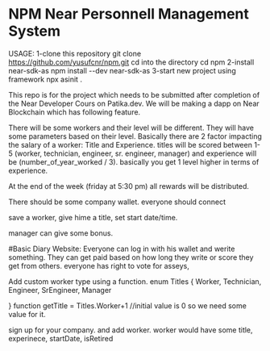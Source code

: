 # NPM Near Personnell Management System
USAGE:
1-clone this repository git clone https://github.com/yusufcnr/npm.git
cd into the directory cd npm
2-install near-sdk-as npm install --dev near-sdk-as
3-start new project using framework npx asinit .



This repo is for the project which needs to be submitted after completion of the Near Developer Cours on Patika.dev. 
We will be making a dapp on Near Blockchain which has following feature.

There will be some workers and their level will be different. 
They will have some parameters based on their level.
Basically there are 2 factor impacting the salary of a worker:
Title  and Experience. 
titles will be scored between 1-5 (worker, technician, engineer, sr. engineer, manager) and experience will be (number_of_year_worked / 3). basically you get 1 level higher in terms of experience.

At the end of the week (friday at 5:30 pm) all rewards will be distributed. 

There should be some company wallet. 
everyone should connect 

save a worker, give hime a title, set start date/time. 

manager can give some bonus. 


#Basic Diary Website:
Everyone can log in with his wallet and werite something. 
They can get paid based on how long they write or score they get from others. 
everyone has right to vote for asseys,


Add custom worker type using a function. 
enum Titles {
  Worker,
  Technician,
  Engineer,
  SrEngineer,
  Manager
  
}
function getTitle = Titles.Worker+1 //initial value is 0 so we need some value for it.


sign up for your company.
and add worker.
worker would have some title, experinece, startDate, isRetired
